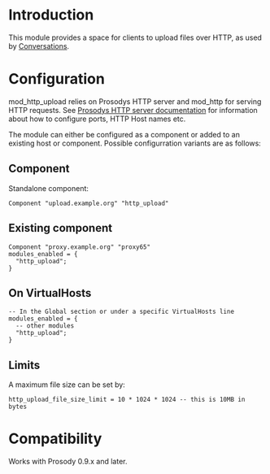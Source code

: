 Introduction
============

This module provides a space for clients to upload files over HTTP, as
used by [Conversations](http://conversations.im/).

Configuration
=============

mod\_http\_upload relies on Prosodys HTTP server and mod\_http for
serving HTTP requests. See [Prosodys HTTP server
documentation](https://prosody.im/doc/http) for information about how to
configure ports, HTTP Host names etc.

The module can either be configured as a component or added to an
existing host or component. Possible configurration variants are as
follows:

Component
---------

Standalone component:

    Component "upload.example.org" "http_upload"

Existing component
------------------

    Component "proxy.example.org" "proxy65"
    modules_enabled = {
      "http_upload";
    }

On VirtualHosts
---------------

    -- In the Global section or under a specific VirtualHosts line
    modules_enabled = {
      -- other modules
      "http_upload";
    }

Limits
------

A maximum file size can be set by:

``` {.lua}
http_upload_file_size_limit = 10 * 1024 * 1024 -- this is 10MB in bytes
```

Compatibility
=============

Works with Prosody 0.9.x and later.

